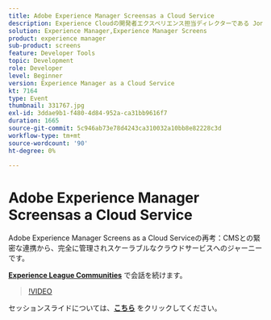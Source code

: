 ```yaml
---
title: Adobe Experience Manager Screensas a Cloud Service
description: Experience Cloudの開発者エクスペリエンス担当ディレクターである Jonathan Roeder が、Adobe Experience Cloud全体の最新の開発者向けアップデートについて説明します。 このセッションは、Adobe Developers Live コンテンツイベントの一環として提供されました。
solution: Experience Manager,Experience Manager Screens
product: experience manager
sub-product: screens
feature: Developer Tools
topic: Development
role: Developer
level: Beginner
version: Experience Manager as a Cloud Service
kt: 7164
type: Event
thumbnail: 331767.jpg
exl-id: 3ddae9b1-f480-4d84-952a-ca31bb9616f7
duration: 1665
source-git-commit: 5c946ab73e78d4243ca310032a10bb8e82228c3d
workflow-type: tm+mt
source-wordcount: '90'
ht-degree: 0%

---
```


# Adobe Experience Manager Screensas a Cloud Service

Adobe Experience Manager Screens as a Cloud Serviceの再考：CMSとの緊密な連携から、完全に管理されスケーラブルなクラウドサービスへのジャーニーです。

**[Experience League Communities](https://adobe.ly/36Yd3v6)** で会話を続けます。

>[!VIDEO](https://video.tv.adobe.com/v/331767/?quality=12&learn=on&hidetitle=true)

セッションスライドについては、**[こちら](/help/adobe-developers-live/assets/screens-as-a-cloud-service.pdf)** をクリックしてください。
